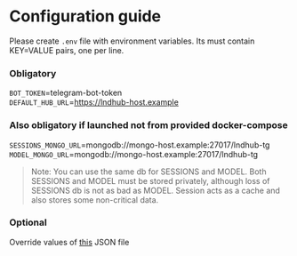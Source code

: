 # Configuration guide
Please create `.env` file with environment variables. Its must contain KEY=VALUE pairs, one per line.

### Obligatory
`BOT_TOKEN`=telegram-bot-token <br />
`DEFAULT_HUB_URL`=https://lndhub-host.example <br />

### Also obligatory if launched not from provided docker-compose
`SESSIONS_MONGO_URL`=mongodb://mongo-host.example:27017/lndhub-tg <br />
`MODEL_MONGO_URL`=mongodb://mongo-host.example:27017/lndhub-tg <br />

> Note: You can use the same db for SESSIONS and MODEL. Both SESSIONS and MODEL must be stored privately, although loss of SESSIONS db is not as bad as MODEL. Session acts as a cache and also stores some non-critical data.

### Optional
Override values of [this](../config/custom-environment-variables.json) JSON file